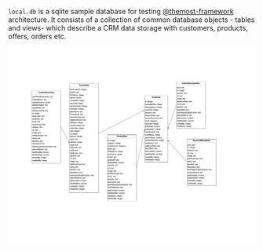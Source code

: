 
`local.db` is a sqlite sample database for testing [@themost-framework](https://github.com/themost-framework) architecture. It consists of a collection of common database objects - tables and views- which describe a CRM data storage with customers, products, offers, orders etc.

![sample database schema screenshot 1](./local_db_schema1.png)
